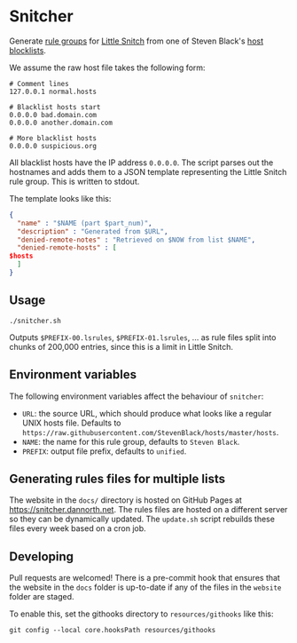 # Snitcher

Generate [rule groups](https://help.obdev.at/littlesnitch/lsc-rule-group-subscriptions) for [Little Snitch](https://www.obdev.at/products/littlesnitch/index.html) from one of Steven Black's [host blocklists](https://github.com/StevenBlack/hosts).

We assume the raw host file takes the following form:

```hosts
# Comment lines
127.0.0.1 normal.hosts

# Blacklist hosts start
0.0.0.0 bad.domain.com
0.0.0.0 another.domain.com

# More blacklist hosts
0.0.0.0 suspicious.org
```

All blacklist hosts have the IP address `0.0.0.0`. The script parses out the hostnames and adds them to a JSON template representing the Little Snitch rule group. This is written to stdout.

The template looks like this:

```json
{
  "name" : "$NAME (part $part_num)",
  "description" : "Generated from $URL",
  "denied-remote-notes" : "Retrieved on $NOW from list $NAME",
  "denied-remote-hosts" : [
$hosts
  ]
}
```

## Usage

`./snitcher.sh`

Outputs `$PREFIX-00.lsrules`, `$PREFIX-01.lsrules`, ... as rule files split into chunks of 200,000 entries, since this is a limit in Little Snitch.

## Environment variables

The following environment variables affect the behaviour of `snitcher`:

- `URL`: the source URL, which should produce what looks like a regular UNIX hosts file. Defaults to
  `https://raw.githubusercontent.com/StevenBlack/hosts/master/hosts`.
- `NAME`: the name for this rule group, defaults to `Steven Black`.
- `PREFIX`: output file prefix, defaults to `unified`.

## Generating rules files for multiple lists

The website in the `docs/` directory is hosted on GitHub Pages at https://snitcher.dannorth.net. The rules files are hosted on a different server so they can be dynamically updated. The `update.sh` script rebuilds these files every week based on a cron job.

## Developing

Pull requests are welcomed! There is a pre-commit hook that ensures that the website in the `docs` folder is up-to-date if any of the files in the `website` folder are staged.

To enable this, set the githooks directory to `resources/githooks` like this:

```shell
git config --local core.hooksPath resources/githooks
```
